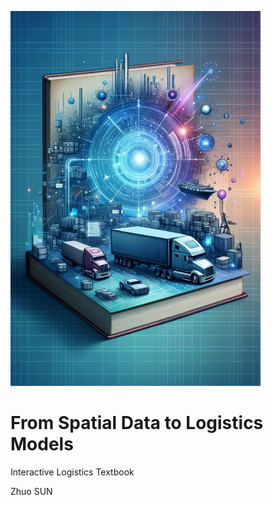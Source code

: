 ![cover](../img/cover.png)
 
# From Spatial Data to Logistics Models

Interactive Logistics Textbook

Zhuo SUN